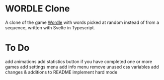# WORDLE Clone
A clone of the game [Wordle](https://www.dailywordle.com/) with words picked at random instead of from a sequence, written with Svelte in Typescript.

# To Do
add animations
add statistics button if you have completed one or more games
add settings menu
add info menu
remove unused css variables
add changes & additions to README
implement hard mode